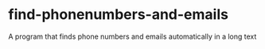 # find-phonenumbers-and-emails
A program that finds phone numbers and emails automatically in a long text
